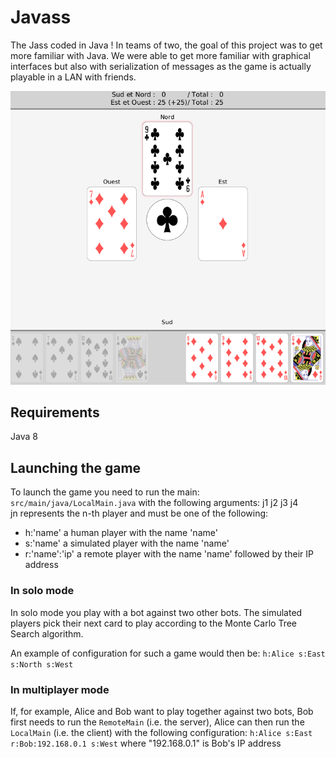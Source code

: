 # Javass
The Jass coded in Java ! In teams of two, the goal of this project was to get
more familiar with Java. We were able to get more familiar with graphical interfaces 
but also with serialization of messages as the game is actually playable 
in a LAN with friends. 

![](screenshot.png)

## Requirements
Java 8

## Launching the game
To launch the game you need to run the main: `src/main/java/LocalMain.java`
with the following arguments:  j1 j2 j3 j4  
jn represents the n-th player and must be one of the following:  
- h:'name' a human player with the name 'name'
- s:'name' a simulated player with the name 'name'
- r:'name':'ip' a remote player with the name 'name' followed by their IP address 

### In solo mode
In solo mode you play with a bot against two other bots.
The simulated players pick their next card to play according to the Monte Carlo Tree Search algorithm.

An example of configuration for such a game would then be:
`h:Alice s:East s:North s:West`

### In multiplayer mode
If, for example, Alice and Bob want to play together against two bots, 
Bob first needs to run the `RemoteMain` (i.e. the server), Alice can then run the `LocalMain` 
(i.e. the client) with the following configuration:
`h:Alice s:East r:Bob:192.168.0.1 s:West`
where "192.168.0.1" is Bob's IP address


